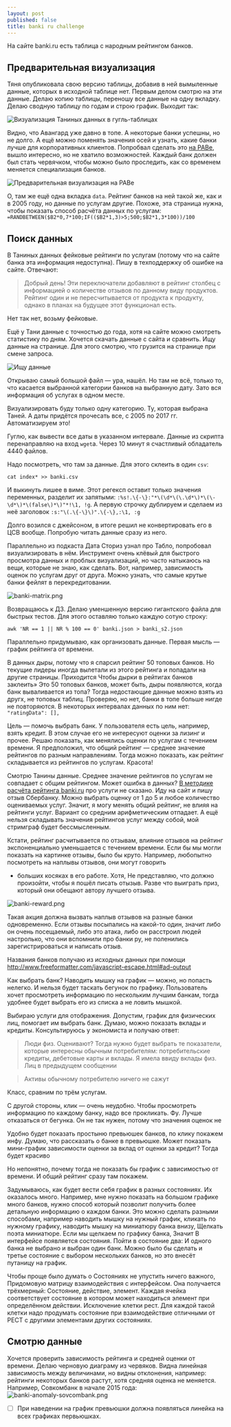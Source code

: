 ```yaml
---
layout: post
published: false
title: banki ru challenge
---
```

На сайте banki.ru есть таблица с народным рейтингом банков.

Предварительная визуализация
---

Тяня опубликовала свою версию таблицы, добавив в ней вымыленные данные, которых в исходной таблице нет. Первым делом смотрю на эти данные. Делаю копию таблицы, переношу все данные на одну вкладку. Делаю сводную таблицу по годам и строю график. Выходит так:

![Визуализация Таниных данных в гугль-таблицах]({{site.baseurl}}/media/tanka-data-plot-google-doc.png)

Видно, что Авангард уже давно в топе. А некоторые банки успешны, но не долго. А ещё можно поменять значения осей и узнать, какие банки лучше для корпоративных клиентов. Попробвал сделать это [на РАВе](http://app.raw.densitydesign.org/), вышло интересно, но не хватило возможностей. Каждый банк должен был стать червячком, чтобы можно было проследить, как со временем меняется специализация банков.

![Предварительная визуализация на РАВе]({{site.baseurl}}/media/tanka-data-personal-biz-raw.png)

О, там же ещё одна вкладка `data`. Рейтинг банков на ней такой же, как и в 2005 году, но данные по услугам другие. Похоже, эта страница нужна, чтобы показать способ расчёта данных по услугам: `=RANDBETWEEN($B2*0,7*100;IF(($B2*1,3)>5;500;$B2*1,3*100))/100`

Поиск данных
---

В Таниных данных фейковые рейтинги по услугам (потому что на сайте банка эта информация недоступна). Пишу в техподдержку об ошибке на сайте. Отвечают:

> Добрый день! Эти переключатели добавляют в рейтинг столбец с информацией о количестве отзывов по данному виду продуктов. Рейтинг один и не пересчитывается от продукта к продукту, однако в планах на будущее этот функционал есть.

Нет так нет, возьму фейковые.

Ещё у Тани данные с точностью до года, хотя на сайте можно смотреть статистику по дням. Хочется скачать данные с сайта и сравнить. Ищу данные на странице. Для этого смотрю, что грузится на странице при смене запроса.

![Ищу данные]({{site.baseurl}}/media/finding-json.png)

Открываю самый большой файл — ура, нашёл. Но там не всё, только то, что касается выбранной категории банков на выбранную дату. Зато вся информация об услугах в одном месте.

Визуализировать буду только одну категорию. Ту, которая выбрана Таней. А даты придётся прочесать все, с 2005 по 2017 гг. Автоматизируем это!

Гуглю, как вывести все даты в указанном интервале. Данные из скрипта перенаправляю на вход `wget`а. Через 10 минут я счастливый обладатель 4440 файлов.

Надо посмотреть, что там за данные. Для этого склеить в один `csv`:

```
cat index* >> banki.csv
```
И выкинуть лишее в виме. Этот регексп оставит только значения переменных, разделит их запятыми: `:%s!.\{-\}:"*\(\d*\(\.\d*\)*\(\-\d*\)*\(false\)*\)"*!\1, !g`. А первую строчку дублируем и сделаем из неё заголовок `:s:"\(.\{-\}\)".\{-\},:\1, :g`

Долго возился с джейсоном, в итоге решил не конвертировать его в ЦСВ вообще. Попробую читать данные сразу из него.

Параллельно из подкаста Дата Сториз узнал про Табло, попробовал визуализировать в нём. Инструмент очень клёвый для быстрого просмотра данных и проблых визуализаций, но часто натыкаюсь на вещи, которые не знаю, как сделать. Вот, например, зависимость оценок по услугам друг от друга. Можно узнать, что самые крутые банки фейлят в перекредитовании.

![banki-matrix.png]({{site.baseurl}}/media/banki-matrix.png)

Возвращаюсь к ДЗ. Делаю уменшенную версию гигантского файла для быстрых тестов. Для этого оставляю только каждую сотую строку:

```
awk 'NR == 1 || NR % 100 == 0' banki.json > banki_s2.json
```

Параллельно придумываю, как организовать данные. Первая мысль — график рейтинга от времени.

В данных дыры, потому что я спарсил рейтинг 50 топовых банков. Но текущие лидеры иногда вылетали из этого рейтинга и попадали на другие страницы. Приходится Чтобы дырки в рейтигах банков заклеить» Это 50 топовых банков, может быть, дыры появляются, когда банк вываливается из топа? Тогда недостающие данные можно взять из другх, не топовых таблиц. Проверяю, но нет, банки в топе больше нигде не повторяются. В некоторых интервалах данных по ним нет: `"ratingData": [],`

Цель — помочь выбрать банк. У пользователя есть цель, например, взять кредит. В этом случае его не интересуют оценки за лизинг и прочее. Решаю показать, как менялись оценки по услугам с течением времени. Я предположил, что общий рейтинг — среднее значение рейтингов по разным направлениям. Тогда можно показать, как рейтинг складывается из рейтингов по услугам. Красота! 


Смотрю Танины данные. Среднее значение рейтингов по услугам не совпадает с общим рейтингом. Может ошибка в данных? [В методике расчёта рейтинга banki.ru](http://www.banki.ru/static/bundles/Ratings/BaseRating/nr_methodology.doc) про услуги не сказано.
Иду на сайт и пишу отзыв Сбербанку. Можно выбрать оценку от 1 до 5 и любое количество оцениваемых услуг. Значит, я могу менять общий рейтинг, не влияя на рейтинги услуг. Вариант со средним арифметическим отпадает. А ещё нельзя складывать значения рейтингов услуг между собой, мой стримграф будет бессмысленным.

Кстати, рейтинг расчитывается по отзывам, влияние отзывов на рейтинг экспоненциально уменьшается с течением времени. Если бы мы могли показать на картинке отзывы, было бы круто. Например, любопытно посмотреть на наплывы отзывов, они могут говорить

*  больших косяках в его работе. Хотя, Не представляю, что должно произойти, чтобы я пошёл писать отызыв. Разве что выиграть приз, который они обещают автору лучшего отзыва.

![banki-reward.png]({{site.baseurl}}/media/banki-reward.png)

Такая акция должна вызвать наплыв отзывов на разные банки одновременно. Если отзывы посыпались на какой-то один, значит либо он очень посещаемый, либо это атака, либо он расстроил людей настролько, что они вспомнили про банки ру, не поленились зарегистрироваться и написать отзыв.

Названия банков получаю из исходных данных при помощи http://www.freeformatter.com/javascript-escape.html#ad-output


Как выбрать банк? Наводить мышку на график — можно, но попасть нелегко. И нельзя будет таскать бегунок по графику. Пользователь хочет просмотреть информацию по нескольким лучшим банкам, тогда удобнее будет выбрать его из списка а не ловить мышкой. 

Выбираю услуги для отображения. Допустим, график для физических лиц, помогает им выбрать банк. Думаю, можно показать вклады и кредиты. Консультируюсь у экономиста и получаю ответ:

> Люди физ. Оценивают? Тогда нужно будет выбрать те показатели, которые интересны обычным потребителям: потребительские кредиты, дебетовые карты и вклады. Я имела ввиду вклады физ. Лиц в предыдущем сообщении

> Активы обычному потребителю ничего не сажут

Класс, сравним по трём услугам.

С другой стороны, клик — очень неудобно. Чтобы просмотреть информацию по каждому банку, надо все прокликать. Фу. Лучше отказаться от бегунка. Он не так нужен, потому что значения оценок не 

Удобно будет показать простыню превьюшек банков, по клику покажем инфу. Думаю, что рассказать о банке в превьюшке. Может показать мини-график зависимости оценки за вклад от оценки за кредит? Тогда будет красиво

Но непонятно, почему тогда не показать бы график с зависимостью от времени. И общий рейтинг сразу там покажем.


Задумываюсь, как будет вести себя график в разных состояниях. Их оказалось много. Например, мне нужно показать на большом графике много банков, нужно способ который позволит получить более детальную информацию о каждом банки. Это можно сделать разными способами, например наводить мышку на нужный график, кликать по нужному графику, наводить мышку на миниатюру банка внизу, Щелкать поэта миниатюре. Если мы щелкаем по графику банка, Значит В интерфейсе появляется состояния. Пойти в состояние два: И одного банка не выбрано и выбран один банк. Можно было бы сделать и третье состояние с выбором нескольких банков, но это внесёт путаницу на график.

Чтобы проще было думать о Состояниях не упустить ничего важного, Придомовую матрицу взаимодействия с интерфейсом. Она получается трёхмерный: Состояние, действие, элемент. Каждая ячейка соответствует состояние в котором может находиться элемент при определённом действии. Исключение клетки рест. Для каждой такой клетки надо продумать состояние при взаимодействие отличными от РЕСТ с другими элементами других состояниях.


Смотрю данные
---

Хочется проверить зависимость рейтинга и средней оценки от времени. Делаю черновую диаграму из червяков. Видна линейная зависимость между величинами, но видны отклонения, например: рейтинги некоторых банков растут, хотя средняя оценка не меняется. Например, Совкомбанк в начале 2015 года:
![banki-anomaly-sovcombank.png]({{site.baseurl}}/media/banki-anomaly-sovcombank.png)



- [ ] При наведении на график превьюшки должна появляться линейка на всех графиках первьюшках.
